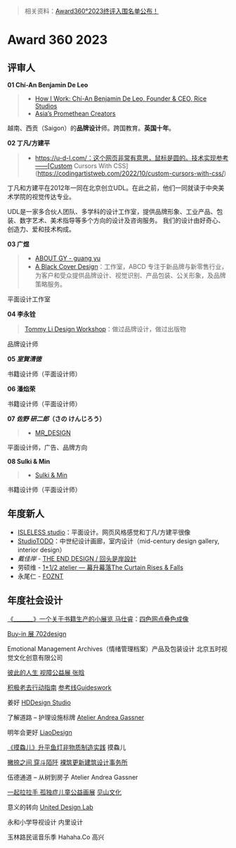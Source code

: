 > 相关资料：[Award360°2023终评入围名单公布！](https://mp.weixin.qq.com/s/oTHBj1Q1B_SLatT4g8Xiuw)

# Award 360 2023

## 评审人

**01 Chí-An Benjamin De Leo**

> - [How I Work: Chí-An Benjamin De Leo, Founder & CEO, Rice Studios](https://www.thecreativefactor.co/articles/chi-an-benjamin-de-leo-how-i-work)
> - [Asia’s Promethean Creators](https://hivelife.com/asias-promethean-creators/)

越南、西贡（Saigon）的**品牌设计**师。跨国教育。**英国十年**。



**02 丁凡/方建平**

> - https://u-d-l.com/：这个网页非常有意思，鼠标是圆的。技术实现参考——[Custom Cursors With CSS](https://codingartistweb.com/2022/10/custom-cursors-with-css/)

丁凡和方建平在2012年一同在北京创立UDL。在此之前，他们一同就读于中央美术学院的视觉传达专业。

UDL是一家多合伙人团队、多学科的设计工作室，提供品牌形象、工业产品、包装、数字艺术、美术指导等多个方向的设计及咨询服务。
我们的设计由好奇心、创造力、爱和技术构成。



**03 广煜**

> - [ABOUT GY - guang yu](https://www.guangyu.art/ABOUT-GY)
> - [A Black Cover Design](https://ablackcover.com/Info)：工作室，ABCD 专注于新品牌与新零售行业，为客户和受众提供品牌设计、视觉识别、产品包装、公关形象，及品牌策略服务。

平面设计工作室



**04 李永铨**

> [Tommy Li Design Workshop](https://www.tommylidesign.com/)：做过品牌设计，做过出版物

品牌设计师



**05 *室賀清徳***

书籍设计师（平面设计师）



**06 潘焰荣**

书籍设计师（平面设计师）



**07 *佐野 研二郎*（さの けんじろう）**

> - [MR_DESIGN](http://mr-design.jp/)

平面设计师，广告、品牌方向



**08 Sulki & Min**

> - [Sulki & Min](https://www.sulki-min.com/)

书籍设计师（平面设计师）





## 年度新人

- [ISLELESS studio](https://www.isleless.cn/)：平面设计。网页风格感觉和丁凡/方建平很像
- [StudioTODO](https://www.studio-todo.com/)：中世纪设计画廊，室内设计（mid-century design gallery, interior design）
- *戴佳岸* - [THE END DESIGN / 回头是岸設計](https://www.behance.net/gallery/119551695/THE-END-DESIGN-?locale=de_DE)
- 劳硕维 - [1+1/2 atelier — 幕升幕落The Curtain Rises & Falls](https://1andhalf-atelier.tumblr.com/post/679349681468424192/幕升幕落-the-curtain-rises-falls)
- 永尾仁 - [FOZNT](https://foznt.com/)



## 年度社会设计

[《_______》一个关于书籍生产的小展览 马仕睿](http://www.qimuspace.com/mcn/exhibition/202)：[四色网点叠色成像](https://zhuanlan.zhihu.com/p/41452205)

[Buy-in 展 702design](https://weibo.com/n/702design?from=feed&loc=at)

Emotional Management Archives（情绪管理档案）产品及包装设计 北京五时视觉文化创意有限公司

[彼此的人生 视障公益展 张晗](https://www.zcool.com.cn/work/ZNjU1NTAzMTI=.html?)

[积极老去行动指南](https://new.qq.com/rain/a/20221004A034UX00) [参考线Guideswork](https://weibo.com/guideswork)

姜好 [HDDesign Studio](https://www.hddesignstudiogy.com/about)

了解道路 – 护理设施标牌 [Atelier Andrea Gassner](https://www.atelierandreagassner.at/en/)

明年会更好 [LiaoDesign](https://www.liaodesign.cn/)

[《摸鱻儿》升平鱼灯非物质制造实践](https://www.sohu.com/a/692913763_121123750) 摸鱻儿

[撇捺之间 穿斗陌阡](https://www.archdaily.cn/cn/1000976/pie-na-zhi-jian-chuan-dou-mo-qian-luo-zhu-geng-xin-jian-zhu-she-ji-shi-wu-suo) [裸筑更新建筑设计事务所](https://roarc.design/studio/)

伍德通道 – 从树到房子 Atelier Andrea Gassner

[一起拉拉手 孤独症儿童公益画展](https://www.xinpianchang.com/a12658166?kw=%E6%AF%9B%E6%AF%9B) [见山文化](https://www.jianshan816.com/)

意义的转向 [United Design Lab](https://u-d-l.com/en/)

永和小学导视设计 内里设计

玉林路民谣音乐季 Hahaha.Co 高兴
